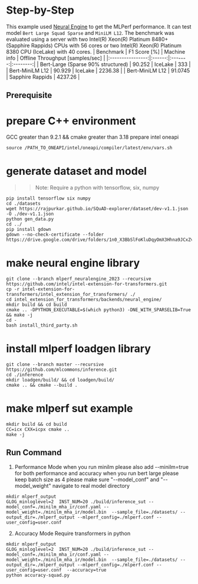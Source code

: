 Step-by-Step
============
This example used [Neural Engine](https://github.com/intel/intel-extension-for-transformers/tree/main/intel_extension_for_transformers/backends/neural_engine) to get the MLPerf performance. It can test model `Bert Large Squad Sparse` and `MiniLM L12`.
The benchmark was evaluated using a server with two Intel(R) Xeon(R) Platinum 8480+ (Sapphire Rappids) CPUs with 56 cores or two Intel(R) Xeon(R) Platinum 8380 CPU (IceLake) with 40 cores.
| Benchmark      | F1 Score [%] | Machine info  |  Offline Throughput [samples/sec]  |
|:----------------:|:------:|:-------:|:--------:|
| Bert-Large (Sparse 90% structured) | 90.252 | IceLake | 333 |
| Bert-MiniLM L12 | 90.929 | IceLake | 2236.38 |
| Bert-MiniLM L12 | 91.0745 | Sapphire Rappids | 4237.26 |
## Prerequisite

# prepare C++ environment
GCC greater than 9.2.1 && cmake greater than 3.18
prepare intel oneapi
```
source /PATH_TO_ONEAPI/intel/oneapi/compiler/latest/env/vars.sh
```

# generate dataset and model
>>Note: Require a python with tensorflow, six, numpy
```
pip install tensorflow six numpy
cd ./datasets
wget https://rajpurkar.github.io/SQuAD-explorer/dataset/dev-v1.1.json -O ./dev-v1.1.json
python gen_data.py
cd ../
pip install gdown 
gdown --no-check-certificate --folder https://drive.google.com/drive/folders/1n0_X3BbSlFoKluDqyOmX3Hhna9JCxZv2
```

# make neural engine library
```
git clone --branch mlperf_neuralengine_2023 --recursive https://github.com/intel/intel-extension-for-transformers.git
cp -r intel-extension-for-transformers/intel_extension_for_transformers/ ./ 
cd intel_extension_for_transformers/backends/neural_engine/
mkdir build && cd build
cmake .. -DPYTHON_EXECUTABLE=$(which python3) -DNE_WITH_SPARSELIB=True && make -j
cd -
bash install_third_party.sh
```

# install mlperf loadgen library
```
git clone --branch master --recursive https://github.com/mlcommons/inference.git
cd ./inference
mkdir loadgen/build/ && cd loadgen/build/
cmake .. && cmake --build .
```

# make mlperf sut example
```
mkdir build && cd build
CC=icx CXX=icpx cmake ..
make -j
```

## Run Command
1. Performance Mode
when you run minilm please also add --minilm=true for both performance and accuracy
when you run bert large please keep batch size as 4
please make sure "--model_conf" and "--model_weight" navigate to real model directory
```
mkdir mlperf_output
GLOG_minloglevel=2  INST_NUM=20 ./build/inference_sut --model_conf=./minilm_mha_ir/conf.yaml --model_weight=./minilm_mha_ir/model.bin  --sample_file=./datasets/ --output_dir=./mlperf_output --mlperf_config=./mlperf.conf --user_config=user.conf
```
2. Accuracy Mode
Require transformers in python
```
mkdir mlperf_output
GLOG_minloglevel=2  INST_NUM=20 ./build/inference_sut --model_conf=./minilm_mha_ir/conf.yaml --model_weight=./minilm_mha_ir/model.bin  --sample_file=./datasets/ --output_dir=./mlperf_output --mlperf_config=./mlperf.conf --user_config=user.conf  --accuracy=true
python accuracy-squad.py
```
